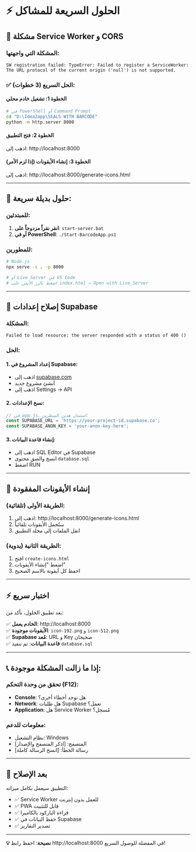 # ⚡ الحلول السريعة للمشاكل

## 🚨 مشكلة Service Worker و CORS

### المشكلة التي واجهتها:
```
SW registration failed: TypeError: Failed to register a ServiceWorker: 
The URL protocol of the current origin ('null') is not supported.
```

### ✅ الحل السريع (3 خطوات):

#### الخطوة 1: تشغيل خادم محلي
```bash
# في PowerShell أو Command Prompt
cd "D:\Idea2app\SEALS WITH BARCODE"
python -m http.server 8000
```

#### الخطوة 2: فتح التطبيق
اذهب إلى: http://localhost:8000

#### الخطوة 3: إنشاء الأيقونات (إذا لزم الأمر)
اذهب إلى: http://localhost:8000/generate-icons.html

---

## 🎯 حلول بديلة سريعة:

### للمبتدئين:
1. **انقر نقراً مزدوجاً على**: `start-server.bat`
2. **أو في PowerShell**: `./Start-BarcodeApp.ps1`

### للمطورين:
```bash
# Node.js
npx serve -s . -p 8000

# أو Live Server في VS Code
# اضغط بالزر الأيمن على index.html → Open with Live Server
```

---

## 🔧 إصلاح إعدادات Supabase

### المشكلة:
```
Failed to load resource: the server responded with a status of 400 ()
```

### الحل:

#### 1. إعداد المشروع في Supabase:
- اذهب إلى [supabase.com](https://supabase.com)
- أنشئ مشروع جديد
- اذهب إلى Settings → API

#### 2. نسخ الإعدادات:
```javascript
// في app.js، استبدل هذين السطرين:
const SUPABASE_URL = 'https://your-project-id.supabase.co';
const SUPABASE_ANON_KEY = 'your-anon-key-here';
```

#### 3. إنشاء قاعدة البيانات:
- اذهب إلى SQL Editor في Supabase
- انسخ والصق محتوى `database.sql`
- اضغط RUN

---

## 📱 إنشاء الأيقونات المفقودة

### الطريقة الأولى (تلقائية):
1. اذهب إلى: http://localhost:8000/generate-icons.html
2. ستُحمل الأيقونات تلقائياً
3. انقل الملفات إلى مجلد التطبيق

### الطريقة الثانية (يدوية):
1. افتح `create-icons.html`
2. اضغط "إنشاء الأيقونات"
3. احفظ كل أيقونة بالاسم الصحيح

---

## ⚡ اختبار سريع

بعد تطبيق الحلول، تأكد من:

✅ **الخادم يعمل**: http://localhost:8000  
✅ **الأيقونات موجودة**: `icon-192.png` و `icon-512.png`  
✅ **Supabase مُعد**: URL و Key صحيحان  
✅ **قاعدة البيانات**: تم تنفيذ `database.sql`  

---

## 📞 إذا ما زالت المشكلة موجودة:

### تحقق من وحدة التحكم (F12):
- **Console**: هل توجد أخطاء أخرى؟
- **Network**: هل طلبات Supabase تعمل؟
- **Application**: هل Service Worker مُسجل؟

### معلومات للدعم:
- نظام التشغيل: Windows
- المتصفح: [اذكر المتصفح والإصدار]
- رسالة الخطأ: [انسخ الرسالة كاملة]

---

## 🎉 بعد الإصلاح

التطبيق سيعمل بكامل ميزاته:
- ✅ Service Worker للعمل بدون إنترنت
- ✅ PWA قابل للتثبيت
- ✅ قراءة الباركود بالكاميرا
- ✅ حفظ البيانات في Supabase
- ✅ تصدير التقارير

---

**💡 نصيحة**: احفظ رابط http://localhost:8000 في المفضلة للوصول السريع!
